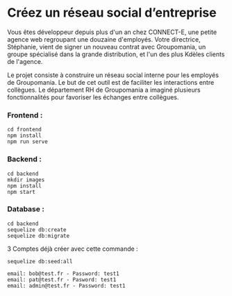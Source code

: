 # Créez un réseau social d’entreprise

Vous êtes développeur depuis plus d'un an chez CONNECT-E, une petite agence web
regroupant une douzaine d'employés.
Votre directrice, Stéphanie, vient de signer un nouveau contrat avec Groupomania, un groupe
spécialisé dans la grande distribution, et l'un des plus Kdèles clients de l'agence.

Le projet consiste à construire un réseau social interne pour les employés de Groupomania. Le
but de cet outil est de faciliter les interactions entre collègues. Le département RH de
Groupomania a imaginé plusieurs fonctionnalités pour favoriser les échanges entre collègues.

### Frontend :

```
cd frontend
npm install 
npm run serve

```

### Backend :

```
cd backend
mkdir images
npm install
npm start

```

### Database :

```
cd backend
sequelize db:create
sequelize db:migrate

```

3 Comptes déjà créer avec cette commande :

```
sequelize db:seed:all

```
```
email: bob@test.fr - Password: test1
email: pat@test.fr - Pasword: test1
email: admin@test.fr - Password: test1

```
